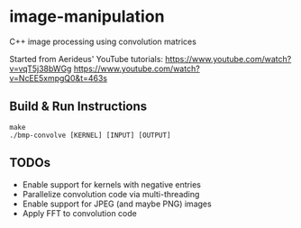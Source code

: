# image-manipulation
C++ image processing using convolution matrices

Started from Aerideus' YouTube tutorials:
https://www.youtube.com/watch?v=vqT5j38bWGg
https://www.youtube.com/watch?v=NcEE5xmpgQ0&t=463s

## Build & Run Instructions
```
make
./bmp-convolve [KERNEL] [INPUT] [OUTPUT]
```

## TODOs
- Enable support for kernels with negative entries
- Parallelize convolution code via multi-threading
- Enable support for JPEG (and maybe PNG) images
- Apply FFT to convolution code